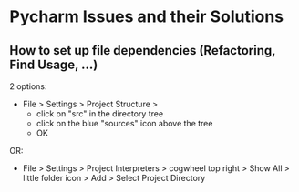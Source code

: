 # Pycharm Issues and their Solutions

## How to set up file dependencies (Refactoring, Find Usage, ...)

2 options:
- File > Settings > Project Structure > 
    -    click on "src" in the directory tree
    - click on the blue "sources" icon above the tree
    - OK
    
OR:

- File > Settings > Project Interpreters > cogwheel top right > Show All > little folder icon > Add > Select Project Directory

